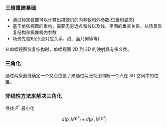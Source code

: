 ### 三维重建基础
- 通过标定装置可以计算出摄像机的内参数和外参数(位置和姿态)
- 基于单张视图的重构，需要无穷远点和线以及线、平面的垂直关系，从场景恢复结构和摄像机内参数
- 场景先验知识(点对应关系、线、面几何等等)

从单幅视图恢复结构时，单幅视图 2D 到 3D 的映射具有多义性。

### 三角化
通过两条直线确定一个交点位置了来通过两张视图判断一个点在 3D 空间中的位置。

### 非线性方法来解决三角化
寻找 $P^*$ 最小化

$$
d(p,MP^*) + d(p^{\prime},M^{\prime}P^*)
$$
